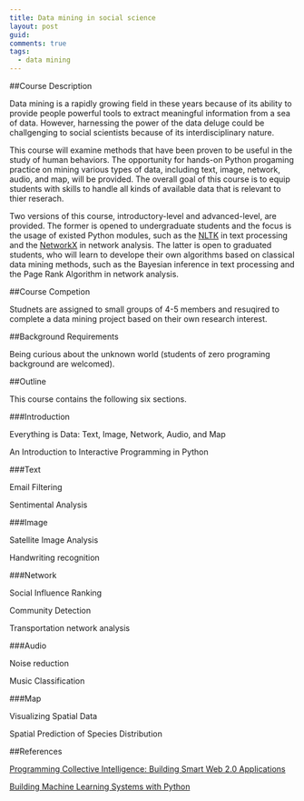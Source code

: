 ```yaml
---
title: Data mining in social science
layout: post
guid:
comments: true
tags:
  - data mining
---
```


##Course Description


Data mining is a rapidly growing field in these years because of its ability to provide people powerful tools
to extract meaningful information from a sea of data. However, harnessing the power of the data deluge could
be challgenging to social scientists because of its interdisciplinary nature. 

This course will examine methods that have been proven to be useful in the study of human behaviors. The opportunity
for hands-on Python progaming practice on mining various types of data, including text, image, network, audio, and map, will be provided. The overall goal of this course is to equip students with skills to handle all kinds of available data that is relevant to thier reserach. 

Two versions of this course, introductory-level and advanced-level, are provided. The former is opened to undergraduate
students and the focus is the usage of existed Python modules, such as the [NLTK](http://www.nltk.org/) in text processing and the [NetworkX](https://networkx.github.io/) in network analysis. The latter is open to graduated students, who will learn to develope their own algorithms based on classical data mining methods, such as the Bayesian inference in text processing and the Page Rank Algorithm in network analysis.

##Course Competion 

Studnets are assigned to small groups of 4-5 members and resuqired to complete a data mining project based on their
own research interest.

##Background Requirements

Being curious about the unknown world (students of zero programing background are welcomed). 

##Outline

This course contains the following six sections. 

###Introduction

Everything is Data: Text, Image, Network, Audio, and Map

An Introduction to Interactive Programming in Python 

###Text

Email Filtering 

Sentimental Analysis

###Image

Satellite Image Analysis

Handwriting recognition

###Network

Social Influence Ranking

Community Detection

Transportation network analysis

###Audio

Noise reduction

Music Classification

###Map

Visualizing Spatial Data

Spatial Prediction of Species Distribution

##References

[Programming Collective Intelligence: Building Smart Web 2.0 Applications](http://www.amazon.com/Programming-Collective-Intelligence-Building-Applications/dp/0596529325)

[Building Machine Learning Systems with Python](http://www.amazon.com/Building-Machine-Learning-Systems-Python/dp/1782161406)
